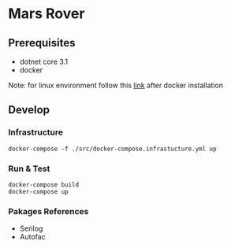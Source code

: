 # Mars Rover


## Prerequisites
- dotnet core 3.1
- docker

Note: for linux environment follow this [link](https://docs.docker.com/engine/install/linux-postinstall/) after docker installation

## Develop

### Infrastructure

```docker
docker-compose -f ./src/docker-compose.infrastucture.yml up
```
### Run & Test

```docker
docker-compose build
docker-compose up
```

### Pakages References
- Serilog
- Autofac